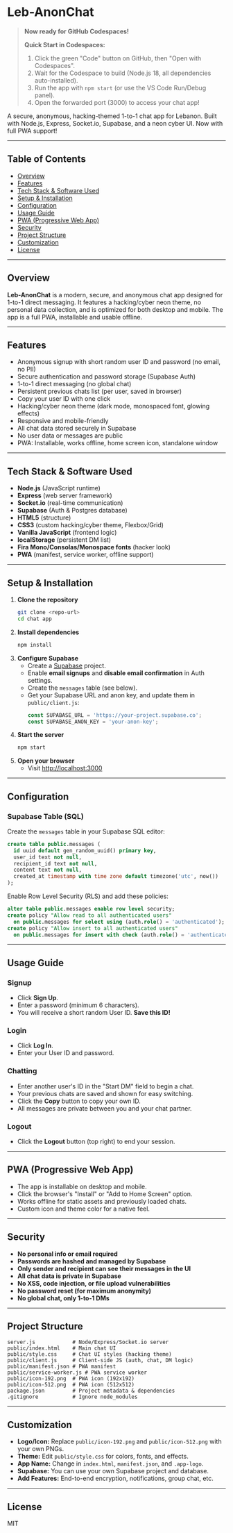 # Leb-AnonChat

> **Now ready for GitHub Codespaces!**
>
> **Quick Start in Codespaces:**
> 1. Click the green "Code" button on GitHub, then "Open with Codespaces".
> 2. Wait for the Codespace to build (Node.js 18, all dependencies auto-installed).
> 3. Run the app with `npm start` (or use the VS Code Run/Debug panel).
> 4. Open the forwarded port (3000) to access your chat app!

A secure, anonymous, hacking-themed 1-to-1 chat app for Lebanon. Built with Node.js, Express, Socket.io, Supabase, and a neon cyber UI. Now with full PWA support!

---

## Table of Contents
- [Overview](#overview)
- [Features](#features)
- [Tech Stack & Software Used](#tech-stack--software-used)
- [Setup & Installation](#setup--installation)
- [Configuration](#configuration)
- [Usage Guide](#usage-guide)
- [PWA (Progressive Web App)](#pwa-progressive-web-app)
- [Security](#security)
- [Project Structure](#project-structure)
- [Customization](#customization)
- [License](#license)

---

## Overview
**Leb-AnonChat** is a modern, secure, and anonymous chat app designed for 1-to-1 direct messaging. It features a hacking/cyber neon theme, no personal data collection, and is optimized for both desktop and mobile. The app is a full PWA, installable and usable offline.

---

## Features
- Anonymous signup with short random user ID and password (no email, no PII)
- Secure authentication and password storage (Supabase Auth)
- 1-to-1 direct messaging (no global chat)
- Persistent previous chats list (per user, saved in browser)
- Copy your user ID with one click
- Hacking/cyber neon theme (dark mode, monospaced font, glowing effects)
- Responsive and mobile-friendly
- All chat data stored securely in Supabase
- No user data or messages are public
- PWA: Installable, works offline, home screen icon, standalone window

---

## Tech Stack & Software Used
- **Node.js** (JavaScript runtime)
- **Express** (web server framework)
- **Socket.io** (real-time communication)
- **Supabase** (Auth & Postgres database)
- **HTML5** (structure)
- **CSS3** (custom hacking/cyber theme, Flexbox/Grid)
- **Vanilla JavaScript** (frontend logic)
- **localStorage** (persistent DM list)
- **Fira Mono/Consolas/Monospace fonts** (hacker look)
- **PWA** (manifest, service worker, offline support)

---

## Setup & Installation

1. **Clone the repository**
   ```sh
   git clone <repo-url>
   cd chat app
   ```
2. **Install dependencies**
   ```sh
   npm install
   ```
3. **Configure Supabase**
   - Create a [Supabase](https://supabase.com/) project.
   - Enable **email signups** and **disable email confirmation** in Auth settings.
   - Create the `messages` table (see below).
   - Get your Supabase URL and anon key, and update them in `public/client.js`:
     ```js
     const SUPABASE_URL = 'https://your-project.supabase.co';
     const SUPABASE_ANON_KEY = 'your-anon-key';
     ```
4. **Start the server**
   ```sh
   npm start
   ```
5. **Open your browser**
   - Visit [http://localhost:3000](http://localhost:3000)

---

## Configuration

### Supabase Table (SQL)
Create the `messages` table in your Supabase SQL editor:
```sql
create table public.messages (
  id uuid default gen_random_uuid() primary key,
  user_id text not null,
  recipient_id text not null,
  content text not null,
  created_at timestamp with time zone default timezone('utc', now())
);
```
Enable Row Level Security (RLS) and add these policies:
```sql
alter table public.messages enable row level security;
create policy "Allow read to all authenticated users"
  on public.messages for select using (auth.role() = 'authenticated');
create policy "Allow insert to all authenticated users"
  on public.messages for insert with check (auth.role() = 'authenticated');
```

---

## Usage Guide

### Signup
- Click **Sign Up**.
- Enter a password (minimum 6 characters).
- You will receive a short random User ID. **Save this ID!**

### Login
- Click **Log In**.
- Enter your User ID and password.

### Chatting
- Enter another user's ID in the "Start DM" field to begin a chat.
- Your previous chats are saved and shown for easy switching.
- Click the **Copy** button to copy your own ID.
- All messages are private between you and your chat partner.

### Logout
- Click the **Logout** button (top right) to end your session.

---

## PWA (Progressive Web App)
- The app is installable on desktop and mobile.
- Click the browser's "Install" or "Add to Home Screen" option.
- Works offline for static assets and previously loaded chats.
- Custom icon and theme color for a native feel.

---

## Security
- **No personal info or email required**
- **Passwords are hashed and managed by Supabase**
- **Only sender and recipient can see their messages in the UI**
- **All chat data is private in Supabase**
- **No XSS, code injection, or file upload vulnerabilities**
- **No password reset (for maximum anonymity)**
- **No global chat, only 1-to-1 DMs**

---

## Project Structure
```
server.js            # Node/Express/Socket.io server
public/index.html    # Main chat UI
public/style.css     # Chat UI styles (hacking theme)
public/client.js     # Client-side JS (auth, chat, DM logic)
public/manifest.json # PWA manifest
public/service-worker.js # PWA service worker
public/icon-192.png  # PWA icon (192x192)
public/icon-512.png  # PWA icon (512x512)
package.json         # Project metadata & dependencies
.gitignore           # Ignore node_modules
```

---

## Customization
- **Logo/Icon:** Replace `public/icon-192.png` and `public/icon-512.png` with your own PNGs.
- **Theme:** Edit `public/style.css` for colors, fonts, and effects.
- **App Name:** Change in `index.html`, `manifest.json`, and `.app-logo`.
- **Supabase:** You can use your own Supabase project and database.
- **Add Features:** End-to-end encryption, notifications, group chat, etc.

---

## License
MIT 